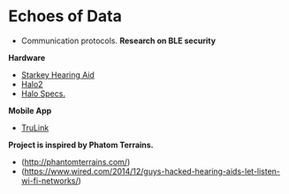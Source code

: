 # Echoes of Data
- Communication protocols. 
**Research on BLE security**

**Hardware**
- [Starkey Hearing Aid](http://www.starkey.com/)
- [Halo2](http://www.starkey.com/hearing-aids/made-for-iphone-hearing-aids/behind-the-ear)
- [Halo Specs.](http://www.starkey.com/hearing-aids/technologies/halo-wireless-hearing-aids)

**Mobile App**
- [TruLink](http://www.trulinkhearing.com/)

**Project is inspired by Phatom Terrains.**
- (http://phantomterrains.com/)
- (https://www.wired.com/2014/12/guys-hacked-hearing-aids-let-listen-wi-fi-networks/)

